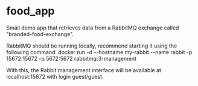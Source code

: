 # food_app

Small demo app that retrieves data from a RabbitMQ exchange called "branded-food-exchange".

RabbitMQ should be running locally, recommend starting it using the following command:
docker run -d --hostname my-rabbit --name rabbit -p 15672:15672 -p 5672:5672 rabbitmq:3-management

With this, the Rabbit management interface will be available at localhost:15672 with login guest/guest.
